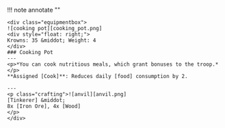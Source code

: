 !!! note annotate ""

    <div class="equipmentbox">
    ![cooking pot][cooking_pot.png]
    <div style="float: right;">
    Krowns: 35 &middot; Weight: 4
    </div>
    ### Cooking Pot
    ---
    <p>*You can cook nutritious meals, which grant bonuses to the troop.*</p>
    **Assigned [Cook]**: Reduces daily [food] consumption by 2.

    ---
    <p class="crafting">![anvil][anvil.png] 
    [Tinkerer] &middot; 
    8x [Iron Ore], 4x [Wood]
    </p>
    </div>
